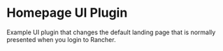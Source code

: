# Homepage UI Plugin

Example UI plugin that changes the default landing page that is normally presented when you login to Rancher.
